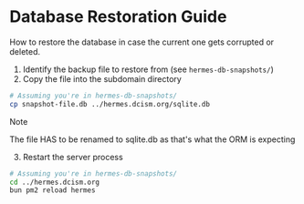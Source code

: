 # Database Restoration Guide

How to restore the database in case the current one gets corrupted or deleted.

1. Identify the backup file to restore from (see `hermes-db-snapshots/`)
2. Copy the file into the subdomain directory

```bash
# Assuming you're in hermes-db-snapshots/
cp snapshot-file.db ../hermes.dcism.org/sqlite.db
```

> [!NOTE]
> The file HAS to be renamed to sqlite.db as that's what the ORM is expecting


3. Restart the server process
```bash
# Assuming you're in hermes-db-snapshots/
cd ../hermes.dcism.org
bun pm2 reload hermes
```